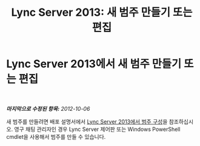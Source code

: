 ﻿---
title: 'Lync Server 2013: 새 범주 만들기 또는 편집'
TOCTitle: 새 범주 만들기 또는 편집
ms:assetid: 895fa77f-3b79-47d3-836a-392e3781f13e
ms:mtpsurl: https://technet.microsoft.com/ko-kr/library/JJ215879(v=OCS.15)
ms:contentKeyID: 49304298
ms.date: 08/10/2015
mtps_version: v=OCS.15
ms.translationtype: HT
---

# Lync Server 2013에서 새 범주 만들기 또는 편집

 

_**마지막으로 수정된 항목:** 2012-10-06_

새 범주를 만들려면 배포 설명서에서 [Lync Server 2013에서 범주 구성](lync-server-2013-configure-categories.md)을 참조하십시오. 영구 채팅 관리자인 경우 Lync Server 제어판 또는 Windows PowerShell cmdlet을 사용해서 범주를 만들 수 있습니다.

